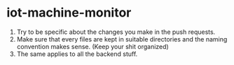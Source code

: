 # iot-machine-monitor
1. Try to be specific about the changes you make in the push requests.
2. Make sure that every files are kept in suitable directories and the naming convention makes sense. (Keep your shit organized)
3. The same applies to all the backend stuff.

